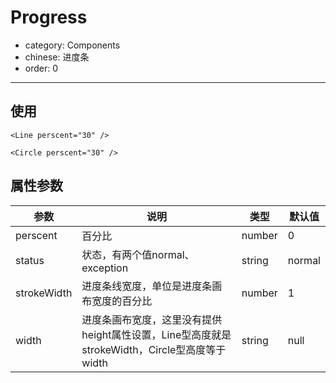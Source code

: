 # Progress

- category: Components
- chinese: 进度条
- order: 0

---

## 使用

`<Line perscent="30" />`

`<Circle perscent="30" />`

## 属性参数

| 参数     | 说明           | 类型     | 默认值       |
|----------|----------------|----------|--------------|
| perscent    | 百分比           | number   | 0           |
| status   | 状态，有两个值normal、exception | string   | normal |
| strokeWidth | 进度条线宽度，单位是进度条画布宽度的百分比 | number | 1           |
| width | 进度条画布宽度，这里没有提供height属性设置，Line型高度就是strokeWidth，Circle型高度等于width | string | null |




